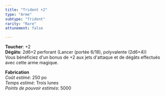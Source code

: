 ```yaml
---
title: "Trident +2"
type: "Arme"
subtype: "Trident"
rarity: "Rare"
attunement: false

---
```

**Toucher**: +2  
**Dégâts**: 2d6+2 perforant (Lancer (portée 6/18), polyvalente (2d6+4))   
Vous bénéficiez d'un bonus de +2 aux jets d'attaque et de dégâts effectués avec cette arme magique.  


**Fabrication**  
*Coût estimé*: 250 po    
*Temps estimé*: Trois lunes  
*Points de pouvoir estimés*: 5000      
